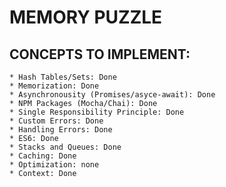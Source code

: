 # MEMORY PUZZLE

## CONCEPTS TO IMPLEMENT:
    * Hash Tables/Sets: Done
    * Memorization: Done
    * Asynchronousity (Promises/asyce-await): Done
    * NPM Packages (Mocha/Chai): Done
    * Single Responsibility Principle: Done
    * Custom Errors: Done
    * Handling Errors: Done
    * ES6: Done
    * Stacks and Queues: Done
    * Caching: Done
    * Optimization: none
    * Context: Done
